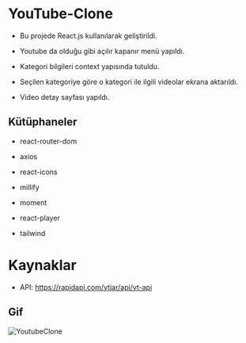 # YouTube-Clone

- Bu projede React.js kullanılarak geliştirildi.

- Youtube da olduğu gibi açılır kapanır menü yapıldı.

- Kategori bilgileri context yapısında tutuldu.

- Seçilen kategoriye göre o kategori ile ilgili videolar ekrana aktarıldı.

- Video detay sayfası yapıldı.

## Kütüphaneler

- react-router-dom

- axios

- react-icons

- millify

- moment

- react-player

- tailwind

# Kaynaklar

- API: https://rapidapi.com/ytjar/api/yt-api

 ## Gif

![YoutubeClone](https://github.com/aydincansu1/YouTube-Clone/assets/134061696/0893b579-630f-4717-beab-a32a9c201371)
